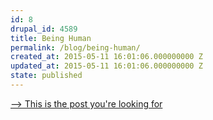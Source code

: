 ```yaml
---
id: 8
drupal_id: 4589
title: Being Human
permalink: /blog/being-human/
created_at: 2015-05-11 16:01:06.000000000 Z
updated_at: 2015-05-11 16:01:06.000000000 Z
state: published
---
```


[--> This is the post you're looking for](/blog/2014/02/15/being-human)